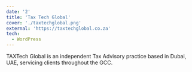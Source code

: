 ```yaml
---
date: '2'
title: 'Tax Tech Global'
cover: './taxtechglobal.png'
external: 'https://taxtechglobal.co.za'
tech:
  - WordPress
---
```


TAXTech Global is an independent Tax Advisory practice based in Dubai, UAE, servicing clients throughout the GCC.
